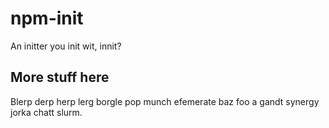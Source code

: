 # npm-init

An initter you init wit, innit?


























































<extoc></extoc>

## More stuff here

Blerp derp herp lerg borgle pop munch efemerate baz foo a gandt synergy
jorka chatt slurm.
